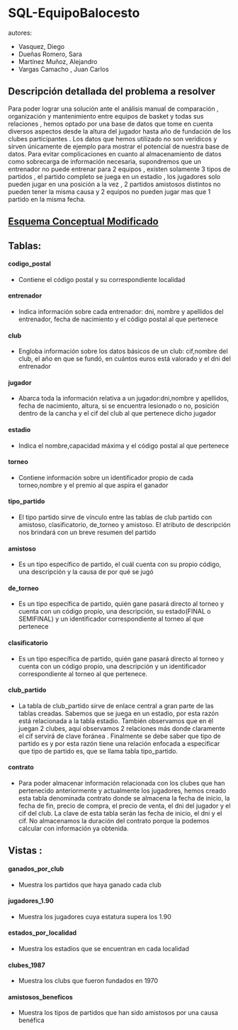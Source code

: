
# SQL-EquipoBalocesto
autores:
  - Vasquez, Diego
  - Dueñas Romero, Sara
  - Martínez Muñoz, Alejandro
  - Vargas Camacho , Juan Carlos

## Descripción detallada del problema a resolver

Para poder lograr una solución ante el análisis manual de comparación , organización y mantenimiento  entre equipos de basket y todas sus relaciones , hemos optado por una base de datos que tome en cuenta diversos aspectos desde la altura del jugador hasta año de fundación de los clubes participantes . Los datos que hemos utilizado no son verídicos y sirven únicamente de ejemplo para mostrar el potencial de nuestra base de datos. Para evitar complicaciones en cuanto al almacenamiento de datos como sobrecarga de información necesaria, supondremos que un entrenador no puede entrenar para 2 equipos , existen solamente 3 tipos de partidos , el partido completo se juega en un estadio , los jugadores solo pueden jugar en una posición a la vez , 2 partidos amistosos distintos no pueden tener la misma causa y 2 equipos no pueden jugar mas que 1 partido en la misma fecha. 

## [Esquema Conceptual Modificado](https://drawsql.app/alanturin/diagrams/equipobaloncesto)


## Tablas:
  #### codigo_postal 
   * Contiene el código postal y su correspondiente localidad
  #### entrenador
   * Indica información sobre cada entrenador: dni, nombre y apellidos del entrenador, fecha de nacimiento y el código postal 
    al que pertenece
  #### club
   * Engloba información sobre los datos básicos de un club: cif,nombre del club, el año en que se fundó, en cuántos euros está valorado y el dni del entrenador
  #### jugador
   * Abarca toda la información relativa a un jugador:dni,nombre y apellidos, fecha de nacimiento, altura, si se encuentra lesionado o no, posición dentro de la cancha y el cif del club al que pertenece dicho jugador
  #### estadio
   * Indica el nombre,capacidad máxima y el código postal al que pertenece
  #### torneo
   * Contiene información sobre un identificador propio de cada torneo,nombre y el premio al que aspira el ganador
  #### tipo_partido
  *  El tipo partido sirve de vínculo entre las tablas de club partido con amistoso, clasificatorio, de_torneo y amistoso. El atributo de descripción nos brindará con un breve resumen del partido 
  #### amistoso
  *  Es un tipo específico de partido, el cuál cuenta con su propio código, una descripción y la causa de por qué se jugó
  #### de_torneo
  *  Es un tipo específica de partido, quién gane pasará directo al torneo y cuenta con un código propio, una descripción, su estado(FINAL o SEMIFINAL) y un identificador correspondiente al torneo al que pertenece
  #### clasificatorio
  *  Es un tipo específica de partido, quién gane pasará directo al torneo y cuenta con un código propio, una descripción y     un identificador correspondiente al torneo al que pertenece.
  #### club_partido
   * La tabla de club_partido sirve de enlace  central a gran parte de las tablas creadas. Sabemos que se juega en un estadio, por esta razón está relacionada a la tabla estadio. También observamos que en él juegan 2 clubes, aquí observamos 2 relaciones más donde claramente el cif servirá de clave foránea . Finalmente se debe saber que tipo de partido es y por esta razón tiene una relación enfocada a especificar que tipo de partido es, que se llama tabla
    tipo_partido.
  #### contrato
   * Para poder almacenar información relacionada con los clubes que han pertenecido anteriormente y actualmente  los
    jugadores, hemos creado esta tabla denominada contrato donde se almacena la fecha de inicio, la fecha de fin,  precio
    de compra, el precio de venta, el dni del jugador y el cif del club. La clave de esta tabla serán las fecha de inicio,
    el dni y el cif. No almacenamos la duración del contrato porque la podemos calcular con información ya obtenida.

## Vistas :
  #### ganados_por_club
  *  Muestra los partidos que haya ganado cada club
  #### jugadores_1.90
  *  Muestra los jugadores cuya estatura supera los 1.90
  #### estados_por_localidad
  * Muestra los estadios que se encuentran en cada localidad
  #### clubes_1987
  * Muestra los clubs que fueron fundados en 1970
  #### amistosos_beneficos
  * Muestra los tipos de partidos que han sido amistosos por una causa benéfica


